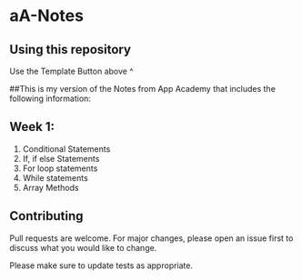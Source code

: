 # aA-Notes

## Using this repository

Use the Template Button above ^

##This is my version of the Notes from App Academy that includes the following information:

## Week 1:

1. Conditional Statements
2. If, if else Statements
3. For loop statements
4. While statements
5. Array Methods
<!---
```
gh repo clone AntonioP22/aA-Notes
```

## Usage

```
code aA-Notes
```
--->
## Contributing

Pull requests are welcome. For major changes, please open an issue first to discuss what you would like to change.

Please make sure to update tests as appropriate.
